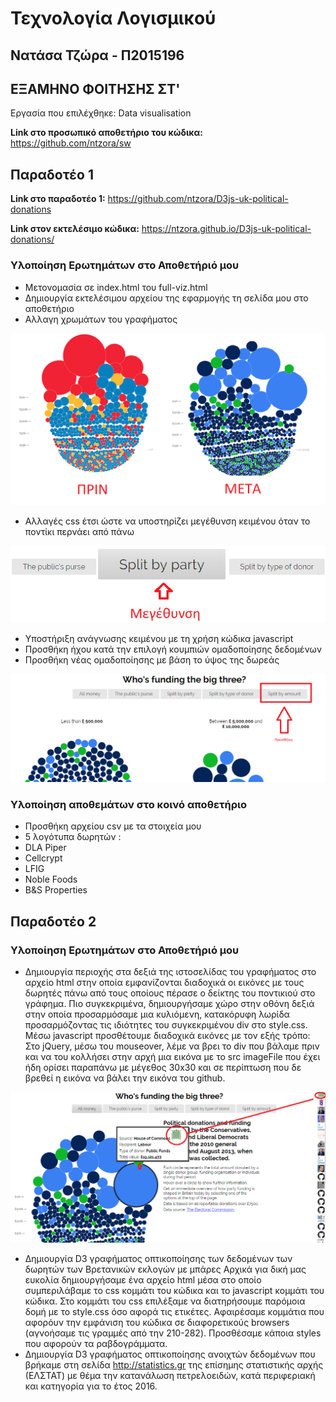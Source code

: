 # Τεχνολογία Λογισμικού 
## Νατάσα Τζώρα - Π2015196
## ΕΞΑΜΗΝΟ ΦΟΙΤΗΣΗΣ ΣΤ'

Εργασία που επιλέχθηκε: Data visualisation

**Link στο προσωπικό αποθετήριο του κώδικα:** https://github.com/ntzora/sw

## Παραδοτέο 1
**Link στο παραδοτέο 1:**  https://github.com/ntzora/D3js-uk-political-donations

**Link στον εκτελέσιμο κώδικα:** https://ntzora.github.io/D3js-uk-political-donations/

### Υλοποίηση Ερωτημάτων στο Αποθετήριό μου

* Μετονομασία σε index.html του full-viz.html
* Δημιουργία εκτελέσιμου αρχείου της εφαρμογής τη σελίδα μου στο αποθετήριο
* Αλλαγη χρωμάτων του γραφήματος

![Screenshot](para2.png)

* Αλλαγές css έτσι ώστε να υποστηρίζει μεγέθυνση κειμένου όταν το ποντίκι περνάει από πάνω

![Screenshot](para3.png)

* Υποστήριξη ανάγνωσης κειμένου με τη χρήση κώδικα javascript
* Προσθήκη ήχου κατά την επιλογή κουμπιών ομαδοποίησης δεδομένων
* Προσθήκη νέας ομαδοποίησης με βάση το ύψος της δωρεάς

![Screenshot](para1.png)

### Υλοποίηση αποθεμάτων στο κοινό αποθετήριο

* Προσθήκη αρχείου csv με τα στοιχεία μου 
* 5 λογότυπα δωρητών :
 * DLA Piper
 * Cellcrypt
 * LFIG
 * Noble Foods
 * B&S Properties

## Παραδοτέο 2

### Υλοποίηση Ερωτημάτων στο Αποθετήριό μου

* Δημιουργία περιοχής στα δεξιά της ιστοσελίδας του γραφήματος στο αρχείο html στην οποία εμφανίζονται διαδοχικά οι εικόνες με τους δωρητές πάνω από τους οποίους πέρασε ο δείκτης του ποντικιού στο γράφημα. Πιο συγκεκριμένα, δημιουργήσαμε χώρο στην οθόνη δεξιά στην οποία προσαρμόσαμε μια κυλιόμενη, κατακόρυφη λωρίδα προσαρμόζοντας τις ιδιότητες του συγκεκριμένου div στο style.css. Μέσω javascript προσθέτουμε διαδοχικά εικόνες με τον εξής τρόπο: Στο jQuery, μέσω του mouseover, λέμε να βρει το div που βάλαμε πριν και να του κολλήσει στην αρχή μια εικόνα με το src imageFile που έχει ήδη ορίσει παραπάνω με μέγεθος 30x30 και σε περίπτωση που δε βρεθεί η εικόνα να βάλει την εικόνα του github.

![Screenshot](para4.png)

* Δημιουργία D3 γραφήματος οπτικοποίησης των δεδομένων των δωρητών των Βρετανικών εκλογών με μπάρες 
Αρχικά για δική μας ευκολία δημιουργήσαμε ένα αρχείο html μέσα στο οποίο συμπεριλάβαμε το css κομμάτι του κώδικα και το javascript κομμάτι του κώδικα. Στο κομμάτι του css επιλέξαμε να διατηρήσουμε παρόμοια δομή με το style.css όσο αφορά τις ετικέτες. Αφαιρέσαμε κομμάτια που αφορόυν την εμφάνιση του κώδικα σε διαφορετικούς browsers (αγνοήσαμε τις γραμμές από την 210-282). Προσθέσαμε κάποια styles που αφορούν τα ραβδογράμματα.
* Δημιουργία D3 γραφήματος οπτικοποίησης ανοιχτών δεδομένων που βρήκαμε στη σελίδα http://statistics.gr της επίσημης στατιστικής αρχής (ΕΛΣΤΑΤ) με θέμα την κατανάλωση πετρελοειδών, κατά περιφεριακή και κατηγορία για το έτος 2016.
